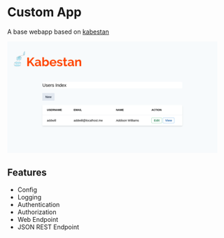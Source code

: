 # Custom App

A base webapp based on [kabestan](https://gitlab.com/kabestan/backend/kabestan)

<img src="docs/img/users_index.png" width="480">

## Features

  * Config
  * Logging
  * Authentication
  * Authorization
  * Web Endpoint
  * JSON REST Endpoint
